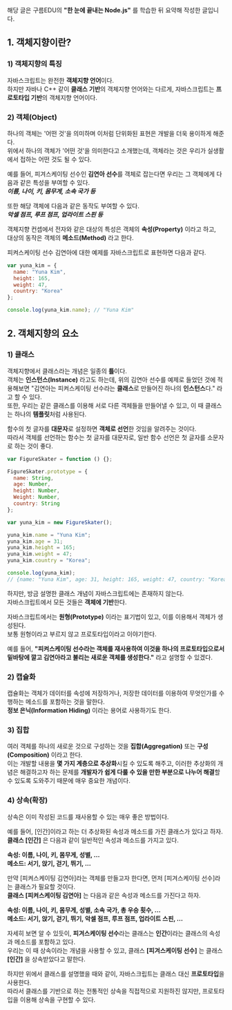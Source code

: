 해당 글은 구름EDU의 **"한 눈에 끝내는 Node.js"** 를 학습한 뒤 요약해 작성한 글입니다.

## 1. 객체지향이란?
### 1) 객체지향의 특징
자바스크립트는 완전한 **객체지향 언어**이다.  
하지만 자바나 C++ 같이 **클래스 기반**의 객체지향 언어와는 다르게, 자바스크립트는 **프로토타입 기반**의 객체지향 언어이다.  

### 2) 객체(Object)
하나의 객체는 '어떤 것'을 의미하며 이처럼 단위화된 표현은 개발을 더욱 용이하게 해준다.  
위에서 하나의 객체가 '어떤 것'을 의미한다고 소개했는데, 객체라는 것은 우리가 실생활에서 접하는 어떤 것도 될 수 있다.  

예를 들어, 피겨스케이팅 선수인 **김연아 선수**를 객체로 잡는다면 우리는 그 객체에게 다음과 같은 특성을 부여할 수 있다.      
***이름, 나이, 키, 몸무게, 소속 국가 등***

또한 해당 객체에 다음과 같은 동작도 부여할 수 있다.   
***악셀 점프, 루프 점프, 업라이트 스핀 등***

객체지향 컨셉에서 전자와 같은 대상의 특성은 객체의 **속성(Property)** 이라고 하고,  
대상의 동작은 객체의 **메소드(Method)** 라고 한다.  

피켜스케이팅 선수 김연아에 대한 예제를 자바스크립트로 표현하면 다음과 같다.  
```js
var yuna_kim = {
  name: "Yuna Kim",
  height: 165,
  weight: 47,
  country: "Korea"
};

console.log(yuna_kim.name); // "Yuna Kim"
```

## 2. 객체지향의 요소
### 1) 클래스
객체지향에서 클래스라는 개념은 일종의 **틀**이다.  
객체는 **인스턴스(Instance)** 라고도 하는데, 위의 김연아 선수를 예제로 들었던 것에 적용해보면 
"김연아는 피켜스케이팅 선수라는 **클래스**로 만들어진 하나의 **인스턴스**다." 라고 할 수 있다.  
또한, 우리는 같은 클래스를 이용해 서로 다른 객체들을 만들어낼 수 있고, 이 때 클래스는 하나의 **템플릿**처럼 사용된다.

함수의 첫 글자를 **대문자**로 설정하면 **객체로 선언**한 것임을 알려주는 것이다.  
따라서 객체를 선언하는 함수는 첫 글자를 대문자로, 일반 함수 선언은 첫 글자를 소문자로 하는 것이 좋다.
```js
var FigureSkater = function () {};

FigureSkater.prototype = {
  name: String,
  age: Number,
  height: Number,
  Weight: Number,
  country: String
};

var yuna_kim = new FigureSkater();

yuna_kim.name = "Yuna Kim";
yuna_kim.age = 31;
yuna_kim.height = 165;
yuna_kim.weight = 47;
yuna_kim.country = "Korea";

console.log(yuna_kim); 
// {name: "Yuna Kim", age: 31, height: 165, weight: 47, country: "Korea"}
```

하지만, 방금 설명한 클래스 개념이 자바스크립트에는 존재하지 않는다.  
자바스크립트에서 모든 것들은 **객체에 기반**한다.  

자바스크립트에서는 **원형(Prototype)** 이라는 표기법이 있고, 이를 이용해서 객체가 생성된다.  
보통 원형이라고 부르지 않고 프로토타입이라고 이야기한다.  

예를 들어, **"피켜스케이팅 선수라는 객체를 재사용하여 이것을 하나의 프로토타입으로서 밑바탕에 깔고 
김연아라고 불리는 새로운 객체를 생성한다."** 라고 설명할 수 있겠다.

### 2) 캡슐화
캡슐화는 객체가 데이터를 속성에 저장하거나, 저장한 데이터를 이용하여 무엇인가를 수행하는 메소드를 포함하는 것을 말한다.  
**정보 은닉(Information Hiding)** 이라는 용어로 사용하기도 한다.

### 3) 집합
여러 객체를 하나의 새로운 것으로 구성하는 것을 **집합(Aggregation)** 또는 **구성(Composition)** 이라고 한다.  
이는 개발할 내용을 **몇 가지 계층으로 추상화**시킬 수 있도록 해주고, 이러한 추상화의 개념은
해결하고자 하는 문제를 **개발자가 쉽게 다룰 수 있을 만한 부분으로 나누어 해결**할 수 있도록 도와주기 때문에
매우 중요한 개념이다.

### 4) 상속(확장)
상속은 이미 작성된 코드를 재사용할 수 있는 매우 좋은 방법이다.  

예를 들어, [인간]이라고 하는 더 추상화된 속성과 메소드를 가진 클래스가 있다고 하자.  
**클래스 [인간]** 은 다음과 같이 일반적인 속성과 메소드를 가지고 있다.  

**속성: 이름, 나이, 키, 몸무게, 성별, ...**   
**메소드: 서기, 앉기, 걷기, 뛰기, ...**
 
만약 [피켜스케이팅 김연아]라는 객체를 만들고자 한다면, 먼저 [피겨스케이팅 선수]라는 클래스가 필요할 것이다.  
**클래스 [피켜스케이팅 김연아]** 는 다음과 같은 속성과 메소드를 가진다고 하자.

**속성: 이름, 나이, 키, 몸무게, 성별, 소속 국가, 총 우승 횟수, ...**  
**메소드: 서기, 앉기, 걷기, 뛰기, 악셀 점프, 루프 점프, 업라이트 스핀, ...**

자세히 보면 알 수 있듯이, **피겨스케이팅 선수**라는 클래스는 **인간**이라는 클래스의 속성과 메소드를 포함하고 있다.  
우리는 이 때 상속이라는 개념을 사용할 수 있고, 클래스 **[피겨스케이팅 선수]** 는 클래스 **[인간]** 을 상속받았다고 말한다.  

하지만 위에서 클래스를 설명했을 때와 같이, 자바스크립트는 클래스 대신 **프로토타입**을 사용한다.  
따라서 클래스를 기반으로 하는 전통적인 상속을 직접적으로 지원하진 않지만, 프로토타입을 이용해 상속을 구현할 수 있다.  
